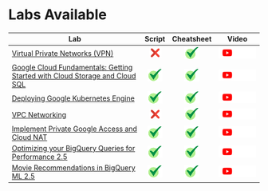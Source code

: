 # Labs Available

[cross]: /assets/cross.jpg
[tick]: /assets/tick.jpg

| Lab | Script | Cheatsheet | Video |
| --- | :----: | :--------: | :---: |
| [Virtual Private Networks (VPN)](https://www.cloudskillsboost.google/focuses/19101?parent=catalog) | [![cross][cross]]() | [![tick][tick]](Cheatsheets/19101/CHEATSHEET.md) | <a href=""> <picture> <source media="(prefers-color-scheme: dark)" srcset="../../assets/yt-dark.png"> <source media="(prefers-color-scheme: light)" srcset="../../assets/yt-light.png"> <img alt="YouTube logo" src="../../assets/yt-dark.png"></picture> </a> |
| [Google Cloud Fundamentals: Getting Started with Cloud Storage and Cloud SQL](https://www.cloudskillsboost.google/focuses/19064?parent=catalog) | [![tick][tick]](Scripts/19064) | [![tick][tick]](Cheatsheets/19064/CHEATSHEET.md) | <a href=""> <picture> <source media="(prefers-color-scheme: dark)" srcset="../../assets/yt-dark.png"> <source media="(prefers-color-scheme: light)" srcset="../../assets/yt-light.png"> <img alt="YouTube logo" src="../../assets/yt-dark.png"></picture> </a> |
| [Deploying Google Kubernetes Engine](https://www.cloudskillsboost.google/focuses/19109?parent=catalog) | [![tick][tick]](Scripts/19109) | [![tick][tick]](Cheatsheets/19109/CHEATSHEET.md) | <a href=""> <picture> <source media="(prefers-color-scheme: dark)" srcset="../../assets/yt-dark.png"> <source media="(prefers-color-scheme: light)" srcset="../../assets/yt-light.png"> <img alt="YouTube logo" src="../../assets/yt-dark.png"></picture> </a> |
| [VPC Networking](https://www.cloudskillsboost.google/focuses/19093?parent=catalog) | [![cross][cross]]() | [![tick][tick]](Cheatsheets/19093/CHEATSHEET.md) | <a href=""> <picture> <source media="(prefers-color-scheme: dark)" srcset="../../assets/yt-dark.png"> <source media="(prefers-color-scheme: light)" srcset="../../assets/yt-light.png"> <img alt="YouTube logo" src="../../assets/yt-dark.png"></picture> </a> |
| [Implement Private Google Access and Cloud NAT](https://www.cloudskillsboost.google/focuses/45795?parent=catalog) | [![tick][tick]](Scripts/45795) | [![tick][tick]](Cheatsheets/45795/CHEATSHEET.md) | <a href=""> <picture> <source media="(prefers-color-scheme: dark)" srcset="../../assets/yt-dark.png"> <source media="(prefers-color-scheme: light)" srcset="../../assets/yt-light.png"> <img alt="YouTube logo" src="../../assets/yt-dark.png"></picture> </a> |
| [Optimizing your BigQuery Queries for Performance 2.5](https://www.cloudskillsboost.google/focuses/28348?parent=catalog) | [![tick][tick]](Scripts/28348) | [![tick][tick]](Cheatsheets/28348/CHEATSHEET.md) | <a href=""> <picture> <source media="(prefers-color-scheme: dark)" srcset="../../assets/yt-dark.png"> <source media="(prefers-color-scheme: light)" srcset="../../assets/yt-light.png"> <img alt="YouTube logo" src="../../assets/yt-dark.png"></picture> </a> |
| [Movie Recommendations in BigQuery ML 2.5](https://www.cloudskillsboost.google/focuses/28352?parent=catalog) | [![tick][tick]](Scripts/28352) | [![tick][tick]](Cheatsheets/28352/CHEATSHEET.md) | <a href=""> <picture> <source media="(prefers-color-scheme: dark)" srcset="../../assets/yt-dark.png"> <source media="(prefers-color-scheme: light)" srcset="../../assets/yt-light.png"> <img alt="YouTube logo" src="../../assets/yt-dark.png"></picture> </a> |
